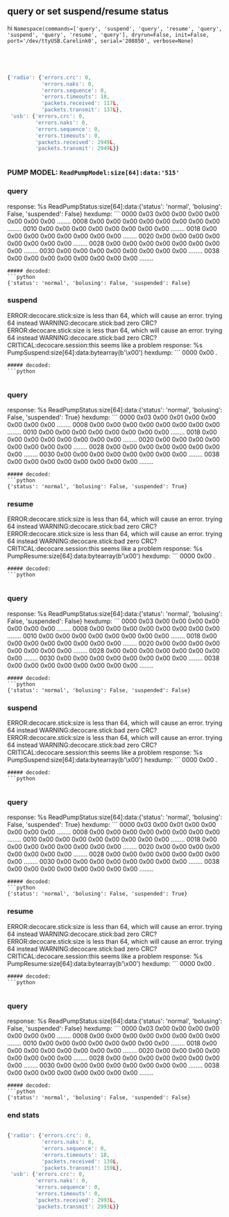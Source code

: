 ## query or set suspend/resume status
hi ` Namespace(commands=['query', 'suspend', 'query', 'resume', 'query', 'suspend', 'query', 'resume', 'query'], dryrun=False, init=False, port='/dev/ttyUSB.Carelink0', serial='208850', verbose=None) `
```
```
```
```
```
```
```
```
```javascript
{'radio': {'errors.crc': 0,
           'errors.naks': 0,
           'errors.sequence': 0,
           'errors.timeouts': 18,
           'packets.received': 117L,
           'packets.transmit': 137L},
 'usb': {'errors.crc': 0,
         'errors.naks': 0,
         'errors.sequence': 0,
         'errors.timeouts': 0,
         'packets.received': 2949L,
         'packets.transmit': 2949L}}
```
```
```
### PUMP MODEL: `ReadPumpModel:size[64]:data:'515'`
###  query
response: %s ReadPumpStatus:size[64]:data:{'status': 'normal', 'bolusing': False, 'suspended': False}
hexdump: ```
0000   0x03 0x00 0x00 0x00 0x00 0x00 0x00 0x00    ........
0008   0x00 0x00 0x00 0x00 0x00 0x00 0x00 0x00    ........
0010   0x00 0x00 0x00 0x00 0x00 0x00 0x00 0x00    ........
0018   0x00 0x00 0x00 0x00 0x00 0x00 0x00 0x00    ........
0020   0x00 0x00 0x00 0x00 0x00 0x00 0x00 0x00    ........
0028   0x00 0x00 0x00 0x00 0x00 0x00 0x00 0x00    ........
0030   0x00 0x00 0x00 0x00 0x00 0x00 0x00 0x00    ........
0038   0x00 0x00 0x00 0x00 0x00 0x00 0x00 0x00    ........
```
##### decoded:
```python
{'status': 'normal', 'bolusing': False, 'suspended': False} 
```
###  suspend
ERROR:decocare.stick:size is less than 64, which will cause an error. trying 64 instead
WARNING:decocare.stick:bad zero CRC?
ERROR:decocare.stick:size is less than 64, which will cause an error. trying 64 instead
WARNING:decocare.stick:bad zero CRC?
CRITICAL:decocare.session:this seems like a problem
response: %s PumpSuspend:size[64]:data:bytearray(b'\x00')
hexdump: ```
0000   0x00                                       .
```
##### decoded:
```python
  
```
###  query
response: %s ReadPumpStatus:size[64]:data:{'status': 'normal', 'bolusing': False, 'suspended': True}
hexdump: ```
0000   0x03 0x00 0x01 0x00 0x00 0x00 0x00 0x00    ........
0008   0x00 0x00 0x00 0x00 0x00 0x00 0x00 0x00    ........
0010   0x00 0x00 0x00 0x00 0x00 0x00 0x00 0x00    ........
0018   0x00 0x00 0x00 0x00 0x00 0x00 0x00 0x00    ........
0020   0x00 0x00 0x00 0x00 0x00 0x00 0x00 0x00    ........
0028   0x00 0x00 0x00 0x00 0x00 0x00 0x00 0x00    ........
0030   0x00 0x00 0x00 0x00 0x00 0x00 0x00 0x00    ........
0038   0x00 0x00 0x00 0x00 0x00 0x00 0x00 0x00    ........
```
##### decoded:
```python
{'status': 'normal', 'bolusing': False, 'suspended': True} 
```
###  resume
ERROR:decocare.stick:size is less than 64, which will cause an error. trying 64 instead
WARNING:decocare.stick:bad zero CRC?
ERROR:decocare.stick:size is less than 64, which will cause an error. trying 64 instead
WARNING:decocare.stick:bad zero CRC?
CRITICAL:decocare.session:this seems like a problem
response: %s PumpResume:size[64]:data:bytearray(b'\x00')
hexdump: ```
0000   0x00                                       .
```
##### decoded:
```python
  
```
###  query
response: %s ReadPumpStatus:size[64]:data:{'status': 'normal', 'bolusing': False, 'suspended': False}
hexdump: ```
0000   0x03 0x00 0x00 0x00 0x00 0x00 0x00 0x00    ........
0008   0x00 0x00 0x00 0x00 0x00 0x00 0x00 0x00    ........
0010   0x00 0x00 0x00 0x00 0x00 0x00 0x00 0x00    ........
0018   0x00 0x00 0x00 0x00 0x00 0x00 0x00 0x00    ........
0020   0x00 0x00 0x00 0x00 0x00 0x00 0x00 0x00    ........
0028   0x00 0x00 0x00 0x00 0x00 0x00 0x00 0x00    ........
0030   0x00 0x00 0x00 0x00 0x00 0x00 0x00 0x00    ........
0038   0x00 0x00 0x00 0x00 0x00 0x00 0x00 0x00    ........
```
##### decoded:
```python
{'status': 'normal', 'bolusing': False, 'suspended': False} 
```
###  suspend
ERROR:decocare.stick:size is less than 64, which will cause an error. trying 64 instead
WARNING:decocare.stick:bad zero CRC?
ERROR:decocare.stick:size is less than 64, which will cause an error. trying 64 instead
WARNING:decocare.stick:bad zero CRC?
CRITICAL:decocare.session:this seems like a problem
response: %s PumpSuspend:size[64]:data:bytearray(b'\x00')
hexdump: ```
0000   0x00                                       .
```
##### decoded:
```python
  
```
###  query
response: %s ReadPumpStatus:size[64]:data:{'status': 'normal', 'bolusing': False, 'suspended': True}
hexdump: ```
0000   0x03 0x00 0x01 0x00 0x00 0x00 0x00 0x00    ........
0008   0x00 0x00 0x00 0x00 0x00 0x00 0x00 0x00    ........
0010   0x00 0x00 0x00 0x00 0x00 0x00 0x00 0x00    ........
0018   0x00 0x00 0x00 0x00 0x00 0x00 0x00 0x00    ........
0020   0x00 0x00 0x00 0x00 0x00 0x00 0x00 0x00    ........
0028   0x00 0x00 0x00 0x00 0x00 0x00 0x00 0x00    ........
0030   0x00 0x00 0x00 0x00 0x00 0x00 0x00 0x00    ........
0038   0x00 0x00 0x00 0x00 0x00 0x00 0x00 0x00    ........
```
##### decoded:
```python
{'status': 'normal', 'bolusing': False, 'suspended': True} 
```
###  resume
ERROR:decocare.stick:size is less than 64, which will cause an error. trying 64 instead
WARNING:decocare.stick:bad zero CRC?
ERROR:decocare.stick:size is less than 64, which will cause an error. trying 64 instead
WARNING:decocare.stick:bad zero CRC?
CRITICAL:decocare.session:this seems like a problem
response: %s PumpResume:size[64]:data:bytearray(b'\x00')
hexdump: ```
0000   0x00                                       .
```
##### decoded:
```python
  
```
###  query
response: %s ReadPumpStatus:size[64]:data:{'status': 'normal', 'bolusing': False, 'suspended': False}
hexdump: ```
0000   0x03 0x00 0x00 0x00 0x00 0x00 0x00 0x00    ........
0008   0x00 0x00 0x00 0x00 0x00 0x00 0x00 0x00    ........
0010   0x00 0x00 0x00 0x00 0x00 0x00 0x00 0x00    ........
0018   0x00 0x00 0x00 0x00 0x00 0x00 0x00 0x00    ........
0020   0x00 0x00 0x00 0x00 0x00 0x00 0x00 0x00    ........
0028   0x00 0x00 0x00 0x00 0x00 0x00 0x00 0x00    ........
0030   0x00 0x00 0x00 0x00 0x00 0x00 0x00 0x00    ........
0038   0x00 0x00 0x00 0x00 0x00 0x00 0x00 0x00    ........
```
##### decoded:
```python
{'status': 'normal', 'bolusing': False, 'suspended': False} 
```
### end stats
```
```
```javascript
{'radio': {'errors.crc': 0,
           'errors.naks': 0,
           'errors.sequence': 0,
           'errors.timeouts': 18,
           'packets.received': 139L,
           'packets.transmit': 159L},
 'usb': {'errors.crc': 0,
         'errors.naks': 0,
         'errors.sequence': 0,
         'errors.timeouts': 0,
         'packets.received': 2993L,
         'packets.transmit': 2993L}}
```
